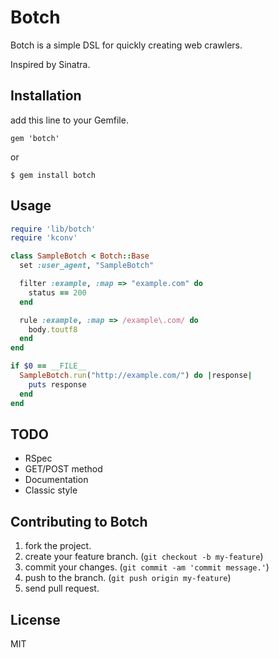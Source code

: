 # Botch

Botch is a simple DSL for quickly creating web crawlers.

Inspired by Sinatra.

## Installation

add this line to your Gemfile.

`gem 'botch'`

or

`$ gem install botch`

## Usage

```ruby
require 'lib/botch'
require 'kconv'

class SampleBotch < Botch::Base
  set :user_agent, "SampleBotch"

  filter :example, :map => "example.com" do
    status == 200
  end

  rule :example, :map => /example\.com/ do
    body.toutf8
  end
end

if $0 == __FILE__
  SampleBotch.run("http://example.com/") do |response|
    puts response
  end
end
```

## TODO

- RSpec
- GET/POST method
- Documentation
- Classic style

## Contributing to Botch

1. fork the project.
2. create your feature branch. (`git checkout -b my-feature`)
3. commit your changes. (`git commit -am 'commit message.'`)
4. push to the branch. (`git push origin my-feature`)
5. send pull request.

## License

MIT

